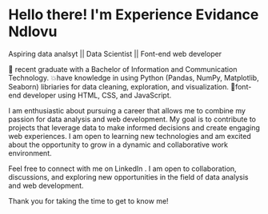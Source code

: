 # Hello there! I'm Experience Evidance Ndlovu

 Aspiring data analsyt || Data Scientist || Font-end web developer
 
💖 recent graduate with a Bachelor of Information and Communication Technology.
💥have knowledge in using Python (Pandas, NumPy, Matplotlib, Seaborn) libriaries for data cleaning, exploration, and visualization.
💝font-end developer using HTML, CSS, and JavaScript.

I am enthusiastic about pursuing a career that allows me to combine my passion for data analysis and web development. My goal is to contribute to projects that leverage data to make informed decisions and create engaging web experiences. I am open to learning new technologies and am excited about the opportunity to grow in a dynamic and collaborative work environment.

Feel free to connect with me on LinkedIn . I am open to collaboration, discussions, and exploring new opportunities in the field of data analysis and web development.

Thank you for taking the time to get to know me!
